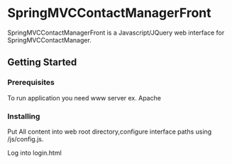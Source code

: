 # SpringMVCContactManagerFront

SpringMVCContactManagerFront is a Javascript/JQuery web interface for SpringMVCContactManager.

## Getting Started

### Prerequisites

To run application you need www server ex. Apache

### Installing

Put All content into web root directory,configure interface paths using /js/config.js.

Log into login.html

